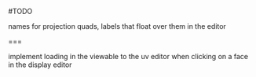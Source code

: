 #TODO

names for projection quads, labels that float over them in the editor

===

implement loading in the viewable to the uv editor when clicking on a face in the display editor
